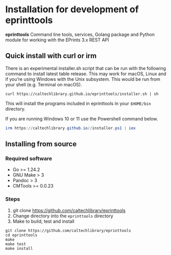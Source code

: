 Installation for development of **eprinttools**
===========================================

**eprinttools** Command line tools, services, Golang package and Python module for working with the EPrints 3.x REST API

Quick install with curl or irm
------------------------------

There is an experimental installer.sh script that can be run with the following command to install latest table release. This may work for macOS, Linux and if you’re using Windows with the Unix subsystem. This would be run from your shell (e.g. Terminal on macOS).

~~~shell
curl https://caltechlibrary.github.io/eprinttools/installer.sh | sh
~~~

This will install the programs included in eprinttools in your `$HOME/bin` directory.

If you are running Windows 10 or 11 use the Powershell command below.

~~~ps1
irm https://caltechlibrary.github.io//installer.ps1 | iex
~~~

Installing from source
----------------------

### Required software

- Go &gt;&#x3D; 1.24.2
- GNU Make &gt; 3
- Pandoc &gt; 3
- CMTools &gt;&#x3D; 0.0.23

### Steps

1. git clone https://github.com/caltechlibrary/eprinttools
2. Change directory into the `eprinttools` directory
3. Make to build, test and install

~~~shell
git clone https://github.com/caltechlibrary/eprinttools
cd eprinttools
make
make test
make install
~~~

